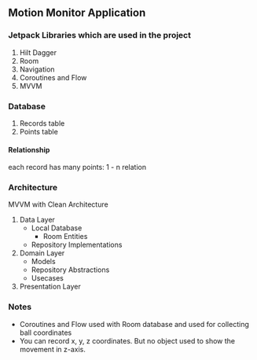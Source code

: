 ## Motion Monitor Application

### Jetpack Libraries which are used in the project
1. Hilt Dagger
2. Room
3. Navigation
4. Coroutines and Flow
5. MVVM

### Database
1. Records table
2. Points table
#### Relationship
each record has many points: 1 - n relation


### Architecture
MVVM with Clean Architecture 
1. Data Layer
    * Local Database
        - Room Entities
    * Repository Implementations
2. Domain Layer
    * Models
    * Repository Abstractions
    * Usecases
3. Presentation Layer
  
### Notes
- Coroutines and Flow used with Room database and used for collecting ball coordinates 
- You can record x, y, z coordinates. But no object used to show the movement in z-axis.
